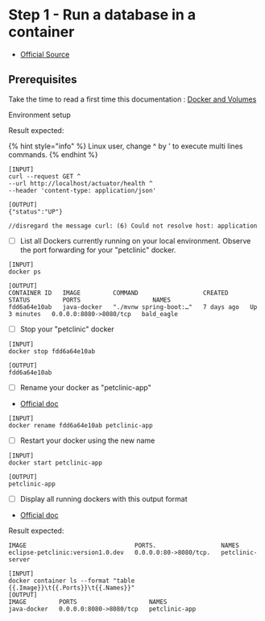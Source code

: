 # Step 1 - Run a database in a container

* [Official Source](https://docs.docker.com/language/java/develop/#run-a-database-in-a-container)

## Prerequisites

Take the time to read a first time this documentation : [Docker and Volumes](https://docs.docker.com/storage/volumes/)

Environment setup





Result expected:

{% hint style="info" %}
Linux user, change ^ by ' to execute multi lines commands.
{% endhint %}

```
[INPUT]
curl --request GET ^
--url http://localhost/actuator/health ^
--header 'content-type: application/json'

[OUTPUT]
{"status":"UP"}

//disregard the message curl: (6) Could not resolve host: application
```

* [ ] List all Dockers currently running on your local environment. Observe the port forwarding for your "petclinic" docker.

```
[INPUT]
docker ps

[OUTPUT]
CONTAINER ID   IMAGE         COMMAND                  CREATED      STATUS         PORTS                    NAMES
fdd6a64e10ab   java-docker   "./mvnw spring-boot:…"   7 days ago   Up 3 minutes   0.0.0.0:8080->8080/tcp   bald_eagle

```

* [ ] Stop your "petclinic" docker

```
[INPUT]
docker stop fdd6a64e10ab

[OUTPUT]
fdd6a64e10ab
```

* [ ] Rename your docker as "petclinic-app"

<!---->

* [Official doc](https://docs.docker.com/engine/reference/commandline/rename/)

```
[INPUT]
docker rename fdd6a64e10ab petclinic-app
```

* [ ] Restart your docker using the new name

```
[INPUT]
docker start petclinic-app

[OUTPUT]
petclinic-app
```

* [ ] Display all running dockers with this output format

<!---->

* [Official doc](https://docs.docker.com/config/formatting/)

Result expected:

```
IMAGE                              PORTS.                  NAMES
eclipse-petclinic:version1.0.dev   0.0.0.0:80->8080/tcp.   petclinic-server
```

```
[INPUT]
docker container ls --format "table {{.Image}}\t{{.Ports}}\t{{.Names}}"
[OUTPUT]
IMAGE         PORTS                    NAMES
java-docker   0.0.0.0:8080->8080/tcp   petclinic-app
```

